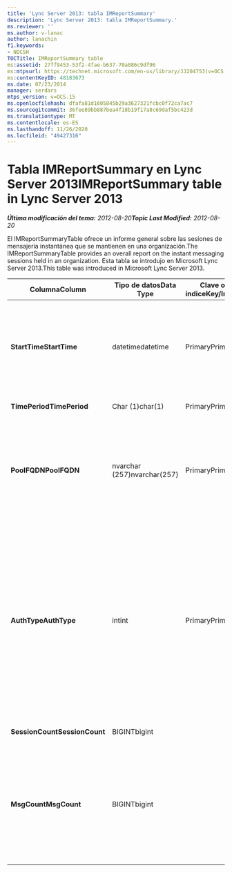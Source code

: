 ```yaml
---
title: 'Lync Server 2013: tabla IMReportSummary'
description: 'Lync Server 2013: tabla IMReportSummary.'
ms.reviewer: ''
ms.author: v-lanac
author: lanachin
f1.keywords:
- NOCSH
TOCTitle: IMReportSummary table
ms:assetid: 27ff9453-53f2-4fae-b637-70a086c9df96
ms:mtpsurl: https://technet.microsoft.com/en-us/library/JJ204753(v=OCS.15)
ms:contentKeyID: 48183673
ms.date: 07/23/2014
manager: serdars
mtps_version: v=OCS.15
ms.openlocfilehash: dfafa81d1605845b29a3627321fcbc0f72ca7ac7
ms.sourcegitcommit: 36fee89bb887bea4f18b19f17a8c69daf5bc423d
ms.translationtype: MT
ms.contentlocale: es-ES
ms.lasthandoff: 11/26/2020
ms.locfileid: "49427316"
---
```

# <a name="imreportsummary-table-in-lync-server-2013"></a><span data-ttu-id="68d7d-103">Tabla IMReportSummary en Lync Server 2013</span><span class="sxs-lookup"><span data-stu-id="68d7d-103">IMReportSummary table in Lync Server 2013</span></span>

<div data-xmlns="http://www.w3.org/1999/xhtml">

<div class="topic" data-xmlns="http://www.w3.org/1999/xhtml" data-msxsl="urn:schemas-microsoft-com:xslt" data-cs="https://msdn.microsoft.com/">

<div data-asp="https://msdn2.microsoft.com/asp">



</div>

<div id="mainSection">

<div id="mainBody"><span data-ttu-id="68d7d-104">

<span> </span></span><span class="sxs-lookup"><span data-stu-id="68d7d-104">

<span> </span></span></span>

<span data-ttu-id="68d7d-105">_**Última modificación del tema:** 2012-08-20_</span><span class="sxs-lookup"><span data-stu-id="68d7d-105">_**Topic Last Modified:** 2012-08-20_</span></span>

<span data-ttu-id="68d7d-106">El IMReportSummaryTable ofrece un informe general sobre las sesiones de mensajería instantánea que se mantienen en una organización.</span><span class="sxs-lookup"><span data-stu-id="68d7d-106">The IMReportSummaryTable provides an overall report on the instant messaging sessions held in an organization.</span></span> <span data-ttu-id="68d7d-107">Esta tabla se introdujo en Microsoft Lync Server 2013.</span><span class="sxs-lookup"><span data-stu-id="68d7d-107">This table was introduced in Microsoft Lync Server 2013.</span></span>


<table>
<colgroup>
<col style="width: 25%" />
<col style="width: 25%" />
<col style="width: 25%" />
<col style="width: 25%" />
</colgroup>
<thead>
<tr class="header">
<th><span data-ttu-id="68d7d-108">Columna</span><span class="sxs-lookup"><span data-stu-id="68d7d-108">Column</span></span></th>
<th><span data-ttu-id="68d7d-109">Tipo de datos</span><span class="sxs-lookup"><span data-stu-id="68d7d-109">Data Type</span></span></th>
<th><span data-ttu-id="68d7d-110">Clave o índice</span><span class="sxs-lookup"><span data-stu-id="68d7d-110">Key/Index</span></span></th>
<th><span data-ttu-id="68d7d-111">Detalles</span><span class="sxs-lookup"><span data-stu-id="68d7d-111">Details</span></span></th>
</tr>
</thead>
<tbody>
<tr class="odd">
<td><p><span data-ttu-id="68d7d-112"><strong>StartTime</strong></span><span class="sxs-lookup"><span data-stu-id="68d7d-112"><strong>StartTime</strong></span></span></p></td>
<td><p><span data-ttu-id="68d7d-113">datetime</span><span class="sxs-lookup"><span data-stu-id="68d7d-113">datetime</span></span></p></td>
<td><p><span data-ttu-id="68d7d-114">Primary</span><span class="sxs-lookup"><span data-stu-id="68d7d-114">Primary</span></span></p></td>
<td><p><span data-ttu-id="68d7d-115">Fecha y hora en que comenzó la sesión de mensajería instantánea.</span><span class="sxs-lookup"><span data-stu-id="68d7d-115">Date and time that the instant messaging session began.</span></span></p></td>
</tr>
<tr class="even">
<td><p><span data-ttu-id="68d7d-116"><strong>TimePeriod</strong></span><span class="sxs-lookup"><span data-stu-id="68d7d-116"><strong>TimePeriod</strong></span></span></p></td>
<td><p><span data-ttu-id="68d7d-117">Char (1)</span><span class="sxs-lookup"><span data-stu-id="68d7d-117">char(1)</span></span></p></td>
<td><p><span data-ttu-id="68d7d-118">Primary</span><span class="sxs-lookup"><span data-stu-id="68d7d-118">Primary</span></span></p></td>
<td></td>
</tr>
<tr class="odd">
<td><p><span data-ttu-id="68d7d-119"><strong>PoolFQDN</strong></span><span class="sxs-lookup"><span data-stu-id="68d7d-119"><strong>PoolFQDN</strong></span></span></p></td>
<td><p><span data-ttu-id="68d7d-120">nvarchar (257)</span><span class="sxs-lookup"><span data-stu-id="68d7d-120">nvarchar(257)</span></span></p></td>
<td><p><span data-ttu-id="68d7d-121">Primary</span><span class="sxs-lookup"><span data-stu-id="68d7d-121">Primary</span></span></p></td>
<td><p><span data-ttu-id="68d7d-122">Nombre de dominio completo del grupo que hospeda la sesión.</span><span class="sxs-lookup"><span data-stu-id="68d7d-122">Fully qualified domain name of the pool hosting the session.</span></span></p></td>
</tr>
<tr class="even">
<td><p><span data-ttu-id="68d7d-123"><strong>AuthType</strong></span><span class="sxs-lookup"><span data-stu-id="68d7d-123"><strong>AuthType</strong></span></span></p></td>
<td><p><span data-ttu-id="68d7d-124">int</span><span class="sxs-lookup"><span data-stu-id="68d7d-124">int</span></span></p></td>
<td><p><span data-ttu-id="68d7d-125">Primary</span><span class="sxs-lookup"><span data-stu-id="68d7d-125">Primary</span></span></p></td>
<td><p><span data-ttu-id="68d7d-126">Prioridad (por ejemplo, urgente o no urgente) de la llamada.</span><span class="sxs-lookup"><span data-stu-id="68d7d-126">Priority (for example, urgent or non-urgent) of the call.</span></span> <span data-ttu-id="68d7d-127">La información de prioridad se almacena en la <a href="lync-server-2013-callpriorities-table.md">tabla CallPriorities en Lync Server 2013</a>.</span><span class="sxs-lookup"><span data-stu-id="68d7d-127">Priority information is stored in the <a href="lync-server-2013-callpriorities-table.md">CallPriorities table in Lync Server 2013</a>.</span></span></p></td>
</tr>
<tr class="odd">
<td><p><span data-ttu-id="68d7d-128"><strong>SessionCount</strong></span><span class="sxs-lookup"><span data-stu-id="68d7d-128"><strong>SessionCount</strong></span></span></p></td>
<td><p><span data-ttu-id="68d7d-129">BIGINT</span><span class="sxs-lookup"><span data-stu-id="68d7d-129">bigint</span></span></p></td>
<td></td>
<td></td>
</tr>
<tr class="even">
<td><p><span data-ttu-id="68d7d-130"><strong>MsgCount</strong></span><span class="sxs-lookup"><span data-stu-id="68d7d-130"><strong>MsgCount</strong></span></span></p></td>
<td><p><span data-ttu-id="68d7d-131">BIGINT</span><span class="sxs-lookup"><span data-stu-id="68d7d-131">bigint</span></span></p></td>
<td></td>
<td><p><span data-ttu-id="68d7d-132">Número total de mensajes instantáneos intercambiados durante la sesión.</span><span class="sxs-lookup"><span data-stu-id="68d7d-132">Total number of instant messages exchanged during the session.</span></span></p></td>
</tr>
</tbody>
</table><span data-ttu-id="68d7d-133">


</div>

<span> </span>

</div>

</div>

</span><span class="sxs-lookup"><span data-stu-id="68d7d-133">


</div>

<span> </span>

</div>

</div>

</span></span></div>

